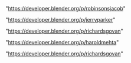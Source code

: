 "https://developer.blender.org/p/robinsonsjacob"

"https://developer.blender.org/p/jerryparker"

"https://developer.blender.org/p/richardsgovan"

 
"https://developer.blender.org/p/haroldmehta"


"https://developer.blender.org/p/richardsgovan"


 
